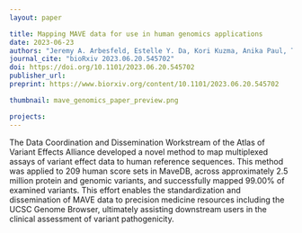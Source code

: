 ```yaml
---
layout: paper

title: Mapping MAVE data for use in human genomics applications
date: 2023-06-23
authors: "Jeremy A. Arbesfeld, Estelle Y. Da, Kori Kuzma, Anika Paul, Tierra Farris, Kevin Riehle, Nuno Daniel Saraiva Agostinho, Jordan F. Safer, Aleksandar Milosavljevic, Julia Foreman, Helen V. Firth, Sarah E. Hunt, Sumaiya Iqbal, Melissa Cline, Alan F. Rubin, Alex H. Wagner."
journal_cite: "bioRxiv 2023.06.20.545702"
doi: https://doi.org/10.1101/2023.06.20.545702
publisher_url:
preprint: https://www.biorxiv.org/content/10.1101/2023.06.20.545702

thumbnail: mave_genomics_paper_preview.png

projects:
---
```

The Data Coordination and Dissemination Workstream of the Atlas of Variant Effects Alliance developed a novel method to map multiplexed assays of variant effect data to human reference sequences. This method was applied to 209 human score sets in MaveDB, across approximately 2.5 million protein and genomic variants, and successfully mapped 99.00% of examined variants. This effort enables the standardization and dissemination of MAVE data to precision medicine resources including the UCSC Genome Browser, ultimately assisting downstream users in the clinical assessment of variant pathogenicity.